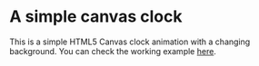 # A simple canvas clock

This is a simple HTML5 Canvas clock animation with a changing background. You can check the working example [here](http://graffme.pl/projects/canvasclock/clock-classic.html).
